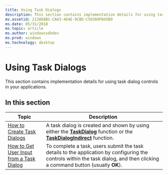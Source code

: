```yaml
---
title: Using Task Dialogs
description: This section contains implementation details for using task dialog controls in your applications.
ms.assetid: 212868B1-CA63-464E-9CBD-C50389FB45B9
ms.date: 05/31/2018
ms.topic: article
ms.author: windowssdkdev
ms.prod: windows
ms.technology: desktop
---
```


# Using Task Dialogs

This section contains implementation details for using task dialog controls in your applications.

## In this section



| Topic                                                                                        | Description                                                                                                                                                                               |
|----------------------------------------------------------------------------------------------|-------------------------------------------------------------------------------------------------------------------------------------------------------------------------------------------|
| [How to Create Task Dialogs](create-task-dialogs.md)<br/>                             | A task dialog is created and shown by using either the [**TaskDialog**](/windows/win32/Commctrl/nf-commctrl-taskdialog?branch=master) function or the [**TaskDialogIndirect**](/windows/win32/Commctrl/nf-commctrl-taskdialogindirect?branch=master) function. <br/>            |
| [How to Get User Input from a Task Dialog](get-user-input-from-a-task-dialog.md)<br/> | To complete a task, users submit the task details to the application by configuring the controls within the task dialog, and then clicking a command button (usually **OK**). <br/> |



 

 

 





